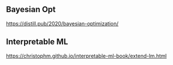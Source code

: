 ## Bayesian Opt
https://distill.pub/2020/bayesian-optimization/

## Interpretable ML
https://christophm.github.io/interpretable-ml-book/extend-lm.html
